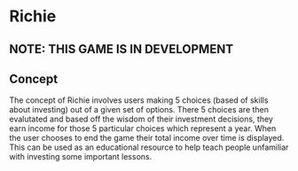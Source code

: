# Richie

## NOTE: THIS GAME IS IN DEVELOPMENT
## Concept

The concept of Richie involves users making 5 choices (based of skills about investing) out of a given set of options. There 5 choices are then evalutated and based off the wisdom of their investment decisions, they earn income for those 5 particular choices which represent a year. When the user chooses to end the game their total income over time is displayed. This can be used as an educational resource to help teach people unfamiliar with investing some important lessons.